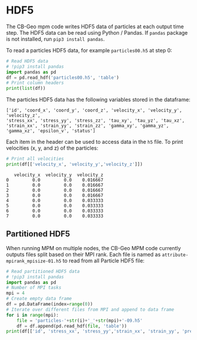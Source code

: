 # HDF5

The CB-Geo mpm code writes HDF5 data of particles at each output time step. The HDF5 data can be read using Python / Pandas. If `pandas` package is not installed, run `pip3 install pandas`. 

To read a particles HDF5 data, for example `particles00.h5` at step 0:

```python
# Read HDF5 data
# !pip3 install pandas
import pandas as pd
df = pd.read_hdf('particles00.h5', 'table')
# Print column headers
print(list(df))
```

The particles HDF5 data has the following variables stored in the dataframe:

```
['id', 'coord_x', 'coord_y', 'coord_z', 'velocity_x', 'velocity_y', 'velocity_z', 
'stress_xx', 'stress_yy', 'stress_zz', 'tau_xy', 'tau_yz', 'tau_xz', 
'strain_xx', 'strain_yy', 'strain_zz', 'gamma_xy', 'gamma_yz', 'gamma_xz', 'epsilon_v', 'status']
```

Each item in the header can be used to access data in the `h5` file. To print velocities (x, y, and z) of the particles:

```python
# Print all velocities
print(df[['velocity_x', 'velocity_y','velocity_z']])
```

```
   velocity_x  velocity_y  velocity_z
0         0.0         0.0    0.016667
1         0.0         0.0    0.016667
2         0.0         0.0    0.016667
3         0.0         0.0    0.016667
4         0.0         0.0    0.033333
5         0.0         0.0    0.033333
6         0.0         0.0    0.033333
7         0.0         0.0    0.033333
```

## Partitioned HDF5

When running MPM on multiple nodes, the CB-Geo MPM code currently outputs files split based on their MPI rank. Each file is named as `attribute-mpirank_mpisize-01.h5` to read from all Particle HDF5 file:

```python
# Read partitioned HDF5 data
# !pip3 install pandas
import pandas as pd
# Number of MPI tasks
mpi = 4
# Create empty data frame
df = pd.DataFrame(index=range(0))
# Iterate over different files from MPI and append to data frame
for i in range(mpi):
    file = 'particles-'+str(i)+'_'+str(mpi)+'-09.h5'
    df = df.append(pd.read_hdf(file, 'table'))
print(df[['id', 'stress_xx', 'stress_yy','strain_xx', 'strain_yy', 'pressure']])
```
